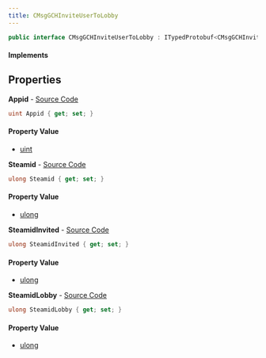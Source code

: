 ```yaml
---
title: CMsgGCHInviteUserToLobby
---
```


```csharp
public interface CMsgGCHInviteUserToLobby : ITypedProtobuf<CMsgGCHInviteUserToLobby>, INativeHandle
```

#### Implements

## Properties

**Appid** - [Source Code](https://github.com/swiftly-solution/swiftlys2/blob/master/managed/src/SwiftlyS2.Generated/Protobufs/Interfaces/CMsgGCHInviteUserToLobby.cs#L16)

```csharp
uint Appid { get; set; }
```

#### Property Value

- [uint](https://learn.microsoft.com/dotnet/api/system.uint32)

**Steamid** - [Source Code](https://github.com/swiftly-solution/swiftlys2/blob/master/managed/src/SwiftlyS2.Generated/Protobufs/Interfaces/CMsgGCHInviteUserToLobby.cs#L13)

```csharp
ulong Steamid { get; set; }
```

#### Property Value

- [ulong](https://learn.microsoft.com/dotnet/api/system.uint64)

**SteamidInvited** - [Source Code](https://github.com/swiftly-solution/swiftlys2/blob/master/managed/src/SwiftlyS2.Generated/Protobufs/Interfaces/CMsgGCHInviteUserToLobby.cs#L19)

```csharp
ulong SteamidInvited { get; set; }
```

#### Property Value

- [ulong](https://learn.microsoft.com/dotnet/api/system.uint64)

**SteamidLobby** - [Source Code](https://github.com/swiftly-solution/swiftlys2/blob/master/managed/src/SwiftlyS2.Generated/Protobufs/Interfaces/CMsgGCHInviteUserToLobby.cs#L22)

```csharp
ulong SteamidLobby { get; set; }
```

#### Property Value

- [ulong](https://learn.microsoft.com/dotnet/api/system.uint64)

